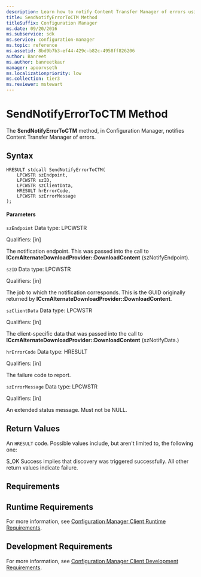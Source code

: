 ```yaml
---
description: Learn how to notify Content Transfer Manager of errors using the SendNotifyErrorToCTM method, in Configuration Manager.
title: SendNotifyErrorToCTM Method
titleSuffix: Configuration Manager
ms.date: 09/20/2016
ms.subservice: sdk
ms.service: configuration-manager
ms.topic: reference
ms.assetid: 8bd9b7b3-ef44-429c-b82c-4958ff826206
author: Banreet
ms.author: banreetkaur
manager: apoorvseth
ms.localizationpriority: low
ms.collection: tier3
ms.reviewer: mstewart
---
```

# SendNotifyErrorToCTM Method
The **SendNotifyErrorToCTM** method, in Configuration Manager, notifies Content Transfer Manager of errors.

## Syntax

```
HRESULT stdcall SendNotifyErrorToCTM(
    LPCWSTR szEndpoint,
    LPCWSTR szID,
    LPCWSTR szClientData,
    HRESULT hrErrorCode,
    LPCWSTR szErrorMessage
);

```

#### Parameters
 `szEndpoint`
 Data type: LPCWSTR

 Qualifiers: [in]

 The notification endpoint. This was passed into the call to **ICcmAlternateDownloadProvider::DownloadContent** (szNotifyEndpoint).

 `szID`
 Data type: LPCWSTR

 Qualifiers: [in]

 The job to which the notification corresponds. This is the GUID originally returned by **ICcmAlternateDownloadProvider::DownloadContent**.

 `szClientData`
 Data type: LPCWSTR

 Qualifiers: [in]

 The client-specific data that was passed into the call to **ICcmAlternateDownloadProvider::DownloadContent** (szNotifyData.)

 `hrErrorCode`
 Data type: HRESULT

 Qualifiers: [in]

 The failure code to report.

 `szErrorMessage`
 Data type: LPCWSTR

 Qualifiers: [in]

 An extended status message. Must not be NULL.

## Return Values
 An `HRESULT` code. Possible values include, but aren't limited to, the following one:

 S_OK
 Success implies that discovery was triggered successfully. All other return values indicate failure.

## Requirements

## Runtime Requirements
 For more information, see [Configuration Manager Client Runtime Requirements](../../../../../develop/core/reqs/client-runtime-requirements.md).

## Development Requirements
 For more information, see [Configuration Manager Client Development Requirements](../../../../../develop/core/reqs/client-development-requirements.md).
